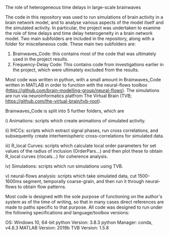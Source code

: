 The role of heterogeneous time delays in large-scale brainwaves

The code in this repository was used to run simulations of brain activity in a brain network model, and to analyse various aspects of the model itself and the simulated activity. In particular, the project was undertaken to examine the role of time delays and time delay heterogeneity in a brain network model.
Two main subfolders are included in the repository, along with a folder for miscellaneous code. These main two subfolders are: 

1. Brainwaves_Code: this contains most of the code that was ultimately used in the project results.
2. Frequency-Delay Code: This contains code from investigations earlier in the project, which were ultimately excluded from the results.

Most code was written in python, with a small amount in Brainwaves_Code written in MATLAB in order to function with the neural-flows toolbox (https://github.com/brain-modelling-group/neural-flows). The simulations are run via neuroinformatics platfrom The Virtual Brain (TVB; https://github.com/the-virtual-brain/tvb-root).

Brainwaves_Code is split into 5 further folders, which are

i) Animations: scripts which create animations of simulated activity.

ii) IHCCs: scripts which extract signal phases, run cross correlations, and subsequently create interhemispheric cross-correlations for simulated data.

iii) R_local Curves: scripts which calculate local order parameters for set values of the radius of inclusion (OrderPars...) and then plot these to obtain R_local curves (rlocals...) for coherence analysis.

iv) Simulations: scripts which run simulations using TVB.

v) neural-flows analysis: scripts which take simulated data, cut 1500-1600ms segment, temporally coarse-grain, and then run it through neural-flows to obtain flow patterns.

Most code is designed with the sole purpose of functioning on the author's system as of the time of writing, so that in many cases direct references are made to paths specific to that purpose. All code was designed to run under the following specifications and language/toolbox versions:

OS: Windows 10, 64-bit
python Version: 3.8.3
python Manager: conda, v4.8.3
MATLAB Version: 2019b
TVB Version: 1.5.8

